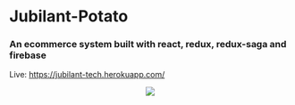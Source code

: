 
# Jubilant-Potato

### An ecommerce system built with react, redux, redux-saga and firebase

Live: https://jubilant-tech.herokuapp.com/

<p align="center">
<img src='https://github.com/pieeee/jubilant-potato/blob/development/Hnet-image.gif'/>
</center>
